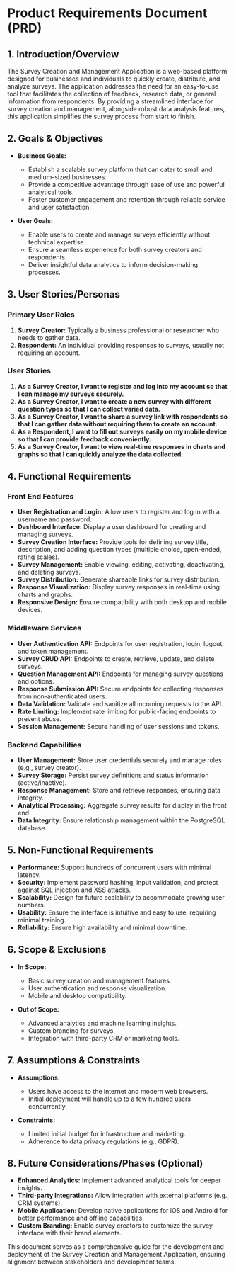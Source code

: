 # Product Requirements Document (PRD)

## 1. Introduction/Overview
The Survey Creation and Management Application is a web-based platform designed for businesses and individuals to quickly create, distribute, and analyze surveys. The application addresses the need for an easy-to-use tool that facilitates the collection of feedback, research data, or general information from respondents. By providing a streamlined interface for survey creation and management, alongside robust data analysis features, this application simplifies the survey process from start to finish.

## 2. Goals & Objectives
- **Business Goals:**
  - Establish a scalable survey platform that can cater to small and medium-sized businesses.
  - Provide a competitive advantage through ease of use and powerful analytical tools.
  - Foster customer engagement and retention through reliable service and user satisfaction.

- **User Goals:**
  - Enable users to create and manage surveys efficiently without technical expertise.
  - Ensure a seamless experience for both survey creators and respondents.
  - Deliver insightful data analytics to inform decision-making processes.

## 3. User Stories/Personas

### Primary User Roles
1. **Survey Creator:** Typically a business professional or researcher who needs to gather data.
2. **Respondent:** An individual providing responses to surveys, usually not requiring an account.

### User Stories
1. **As a Survey Creator, I want to register and log into my account so that I can manage my surveys securely.**
2. **As a Survey Creator, I want to create a new survey with different question types so that I can collect varied data.**
3. **As a Survey Creator, I want to share a survey link with respondents so that I can gather data without requiring them to create an account.**
4. **As a Respondent, I want to fill out surveys easily on my mobile device so that I can provide feedback conveniently.**
5. **As a Survey Creator, I want to view real-time responses in charts and graphs so that I can quickly analyze the data collected.**

## 4. Functional Requirements

### Front End Features
- **User Registration and Login:** Allow users to register and log in with a username and password.
- **Dashboard Interface:** Display a user dashboard for creating and managing surveys.
- **Survey Creation Interface:** Provide tools for defining survey title, description, and adding question types (multiple choice, open-ended, rating scales).
- **Survey Management:** Enable viewing, editing, activating, deactivating, and deleting surveys.
- **Survey Distribution:** Generate shareable links for survey distribution.
- **Response Visualization:** Display survey responses in real-time using charts and graphs.
- **Responsive Design:** Ensure compatibility with both desktop and mobile devices.

### Middleware Services
- **User Authentication API:** Endpoints for user registration, login, logout, and token management.
- **Survey CRUD API:** Endpoints to create, retrieve, update, and delete surveys.
- **Question Management API:** Endpoints for managing survey questions and options.
- **Response Submission API:** Secure endpoints for collecting responses from non-authenticated users.
- **Data Validation:** Validate and sanitize all incoming requests to the API.
- **Rate Limiting:** Implement rate limiting for public-facing endpoints to prevent abuse.
- **Session Management:** Secure handling of user sessions and tokens.

### Backend Capabilities
- **User Management:** Store user credentials securely and manage roles (e.g., survey creator).
- **Survey Storage:** Persist survey definitions and status information (active/inactive).
- **Response Management:** Store and retrieve responses, ensuring data integrity.
- **Analytical Processing:** Aggregate survey results for display in the front end.
- **Data Integrity:** Ensure relationship management within the PostgreSQL database.

## 5. Non-Functional Requirements
- **Performance:** Support hundreds of concurrent users with minimal latency.
- **Security:** Implement password hashing, input validation, and protect against SQL injection and XSS attacks.
- **Scalability:** Design for future scalability to accommodate growing user numbers.
- **Usability:** Ensure the interface is intuitive and easy to use, requiring minimal training.
- **Reliability:** Ensure high availability and minimal downtime.

## 6. Scope & Exclusions
- **In Scope:**
  - Basic survey creation and management features.
  - User authentication and response visualization.
  - Mobile and desktop compatibility.

- **Out of Scope:**
  - Advanced analytics and machine learning insights.
  - Custom branding for surveys.
  - Integration with third-party CRM or marketing tools.

## 7. Assumptions & Constraints
- **Assumptions:**
  - Users have access to the internet and modern web browsers.
  - Initial deployment will handle up to a few hundred users concurrently.
  
- **Constraints:**
  - Limited initial budget for infrastructure and marketing.
  - Adherence to data privacy regulations (e.g., GDPR).

## 8. Future Considerations/Phases (Optional)
- **Enhanced Analytics:** Implement advanced analytical tools for deeper insights.
- **Third-party Integrations:** Allow integration with external platforms (e.g., CRM systems).
- **Mobile Application:** Develop native applications for iOS and Android for better performance and offline capabilities.
- **Custom Branding:** Enable survey creators to customize the survey interface with their brand elements. 

This document serves as a comprehensive guide for the development and deployment of the Survey Creation and Management Application, ensuring alignment between stakeholders and development teams.